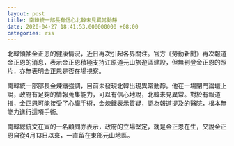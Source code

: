 ```yaml
---
layout: post
title: 南韓統一部長有信心北韓未見異常動靜
date: 2020-04-27 18:41:53.000000000 +08:00
categories: rss
---
```


北韓領袖金正恩的健康情況，近日再次引起各界關注。官方《勞動新聞》再次報道金正恩的消息，表示金正恩積極支持江原道元山旅遊區建設，但無刊登金正恩的照片，亦無表明金正恩是否在場視察。

南韓統一部部長金煉鐵強調，目前未發現北韓出現異常動靜。他在一場閉門論壇上說，政府有足夠的情報蒐集能力，可以有信心地說，北韓未見異常。對於有報道指，金正恩可能接受了心臟手術，金煉鐵表示質疑，認為報道提及的醫院，根本無能力進行這項手術。

南韓總統文在寅的一名顧問亦表示，政府的立場堅定，就是金正恩在生，又說金正恩自從4月13日以來，一直留在東部元山地區。
